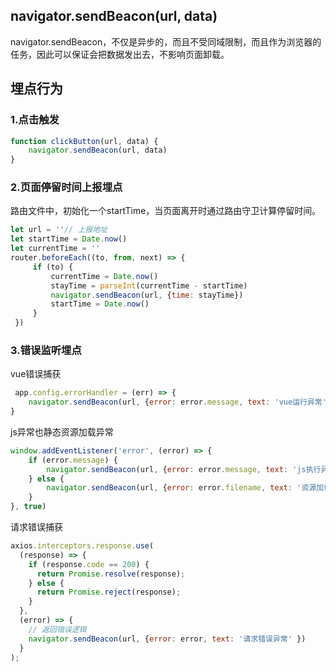 ## navigator.sendBeacon(url, data)
navigator.sendBeacon，不仅是异步的，而且不受同域限制，而且作为浏览器的任务，因此可以保证会把数据发出去，不影响页面卸载。
## 埋点行为
### 1.点击触发
```js
function clickButton(url, data) {
    navigator.sendBeacon(url, data)
}
```
### 2.页面停留时间上报埋点
路由文件中，初始化一个startTime，当页面离开时通过路由守卫计算停留时间。
```js
let url = ''// 上报地址
let startTime = Date.now()
let currentTime = ''
router.beforeEach((to, from, next) => { 
     if (to) {
         currentTime = Date.now()
         stayTime = parseInt(currentTime - startTime)
         navigator.sendBeacon(url, {time: stayTime})
         startTime = Date.now()
     }
 })
```
### 3.错误监听埋点
 vue错误捕获
```js
 app.config.errorHandler = (err) => { 
    navigator.sendBeacon(url, {error: error.message, text: 'vue运行异常' })
}
```
js异常也静态资源加载异常
```js
window.addEventListener('error', (error) => { 
    if (error.message) { 
        navigator.sendBeacon(url, {error: error.message, text: 'js执行异常' })
    } else { 
        navigator.sendBeacon(url, {error: error.filename, text: '资源加载异常' })
    } 
}, true)
```
请求错误捕获
```js
axios.interceptors.response.use(
  (response) => {
    if (response.code == 200) {
      return Promise.resolve(response);
    } else {
      return Promise.reject(response);
    }
  },
  (error) => {
    // 返回错误逻辑
    navigator.sendBeacon(url, {error: error, text: '请求错误异常' })
  }
);
```

